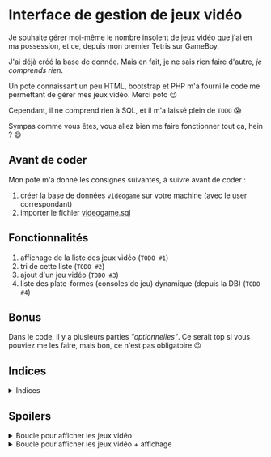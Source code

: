 
# Interface de gestion de jeux vidéo

Je souhaite gérer moi-même le nombre insolent de jeux vidéo que j'ai en ma possession, et ce, depuis mon premier Tetris sur GameBoy.

J'ai déjà créé la base de donnée. Mais en fait, je ne sais rien faire d'autre, _je comprends rien_.

Un pote connaissant un peu HTML, bootstrap et PHP m'a fourni le code me permettant de gérer mes jeux vidéo. Merci poto :wink:

Cependant, il ne comprend rien à SQL, et il m'a laissé plein de `TODO` :scream:

Sympas comme vous êtes, vous allez bien me faire fonctionner tout ça, hein ? :smile:

## Avant de coder

Mon pote m'a donné les consignes suivantes, à suivre avant de coder :

1. créer la base de données `videogame` sur votre machine (avec le user correspondant)
2. importer le fichier [videogame.sql](docs/videogame.sql)

## Fonctionnalités

 1. affichage de la liste des jeux vidéo (`TODO #1`)
 2. tri de cette liste (`TODO #2`)
 3. ajout d'un jeu vidéo (`TODO #3`)
 4. liste des plate-formes (consoles de jeu) dynamique (depuis la DB) (`TODO #4`)

## Bonus

Dans le code, il y a plusieurs parties _"optionnelles"_. Ce serait top si vous pouviez me les faire, mais bon, ce n'est pas obligatoire :wink:

## Indices

<details><summary>Indices</summary>

- ce challenge peut être considéré comme un _code "à trou"_
- donc, avant de coder, il faut bien analyser et comprendre le code existant
- l'astuce, c'est de coder les fonctionnalités les unes après les autres grâce aux `TODO #x`

</details>

## Spoilers

<details><summary>Boucle pour afficher les jeux vidéo</summary>

```php
<?php foreach ($videogameList as $currentRow) : ?>
<tr>
	<td></td>
	<td></td>
	<td></td>
	<td></td>
	<td></td>
</tr>
<?php endforeach; ?>
```

</details>


<details><summary>Boucle pour afficher les jeux vidéo + affichage</summary>

```php
<?php foreach ($videogameList as $currentRow) : ?>
<tr>
	<td><?= $currentRow['id'] ?></td>
	<td><?= $currentRow['name'] ?></td>
	<td><?= $currentRow['editor'] ?></td>
	<td><?= $currentRow['release_date'] ?></td>
	<td><?= $currentRow['????'] ?></td>
</tr>
<?php endforeach; ?>
```

</details>
